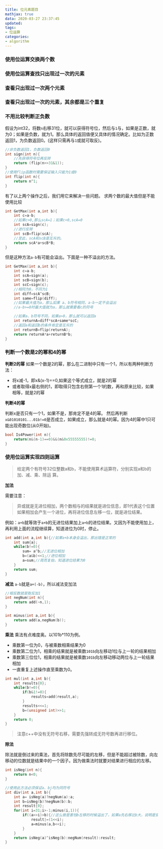```yaml
---
title: 位元素题目
mathjax: true
data: 2020-03-27 23:37:45
updated:
tags:
- 位运算
categories:
- algorithm
---
```

### 使用位运算交换两个数


### 使用位运算查找只出现过一次的元素

### 查看只出现过一次两个元素

### 查看只出现过一次的元素，其余都是三个重复


### 不用比较判断正负数

假设为int32，将数`n`右移31位，就可以获得符号位，然后与`1`与，如果是正数，就为0；如果是负数，就为1。那么具体的返回值便又具体的情况确定。比如为正数返回1，为负数返回0。(这样只需再与`1`或就可取反)。

``` c++
//非负数返回1，负数返回0
int sign(int n){
    //先获得符号位再反转
    return (flip(n>>31&1));
}
//使用flip函数时需要保证输入只能为1或0
int flip(int n){
    return n^1;
}
```

有了以上两个操作之后，我们用它来解决一些问题。
求两个数的最大值但是不能使用比较

``` c++
int GetMax(int a,int b){
    int c=a-b;
    //如果c>0,那么scA=1；如果c<0,scA=0
    int scA=sign(c);
    //进行反转
    int scB=flip(scA);
    //至此，scA和scB是互斥的。
    return scA*a+scB*B;
}
```

但是这种方法`a-b`有可能会溢出。下面是一种不溢出的方法。

``` c++
int GetMax(int a,int b){
    int c=a-b;
    int scA=sign(a);
    int scB=sign(b);
    int scC=sign(c);
    //相同为0，不同为1
    int diff=scA^scB;
    int same=flip(diff);
    //如果最大值为a，那么如果 a、b符号相同，a-b一定不会溢出
    //a-b>=0时最大值就为a，那么就需要看c的符号

    //如果a、b符号不同，如果a>0，那么就可以返回a
    int returnA=diff*scA+same*scC;
    //返回a和返回b的条件肯定是互斥的
    int returnB=flip(returnA);
    return returnA*a+returnB*b;
}

```

### 判断一个数是2的幂和4的幂

**判断2的幂**
如果一个数是2的幂，那么在二进制中只有一个1，所以有两种判断方法：

- 将x减-1，即x&(x-1)==0,如果这个等式成立，就是2的幂
- 或者取得x最右侧的1，即取得只包含右侧第一个1的数，再和原来比较，如果相等，就是2的幂

**判断4的幂**

判断x是否只有一个1，如果不是，那肯定不是4的幂。
然后再判断`x&01010101...01b!=0`是否成立，如果成立，那么就是4的幂。因为4的幂中1只可能出现奇数位(从0开始)。

``` c++
bool Is4Power(int n){
    return(n&(n-1)==0)&&(n&0x55555555)!=0;
}
```

### 使用位运算实现四则运算

> 给定两个有符号32位整数a和b，不能使用算术运算符，分别实现a和b的加、减、乘、除运 算。

**加法**

需要注意：
> 异或就是无进位相加，两个数相与的结果就是进位信息，即1代表这个位置如果相加会产生一个进位，再将进位信息左移一位，就是进位结果。

例如：`a+b`就等效于`a+b`的无进位结果加上`a+b`的进位结果。又因为不能使用加上，再利用上面的流程继续算，知道进位为0时，停止。

``` c++
int add(int a,int b){//如果a+b本身会溢出，那出错是正常的
    int sum{a};
    while(b!=0){
        sum= a^b;//无进位相加
        b=(a&b)<<1;//进位相加
        a=sum;//周而复始，知道进位结果为0
    }
    return sum;
}
```

**减法**
`a-b`就是`a+(-b)`，所以减法变加法

``` c++
//相反数就是取反加1
int negNum(int n){
    return add(~n,1);
}

int minus(int a,int b){
    return add(a,negNum(b));
}
```

**乘法**
乘法有点难度奥。以101b*110为例。

- 乘数第一位为0，与被乘数相乘结果为0
- 乘数第二位为1，相乘的结果就是被乘数`101b`向左移动1位与上一轮的结果相加
- 乘数第三位位1，相乘的结果就是被乘数`101b`向左移动移动两位与上一轮结果相加
- 一直重复上述操作直至乘数为0。

``` c++
int mul(int a,int b){
    int results{0};
    while(b!=0){
        if(b&1!=0){
            results=add(result,a);
        }
        results<<=1;
        b=(unsigned int)>>1;
    }
    return 0;
}

```

> 注意c++中没有无符号右移，需要先强转成无符号数再进行移位。

**除法**

除法就是倒过来的乘法，首先将除数先尽可能的左移，但是不能超过被除数，向左移动的位数就是结果中的一个因子。因为做乘法时就要对结果进行相应的左移。

``` c++
int isNeg(int n){
    return n<0;
}

//使用此方法必须保证a、bj均为同符号
int div(int a,int b){
    int a= isNeg(a)?negNum(a):a;
    int b=isNeg(b)?negNum(b):b;
    int result{0};
    for(int i=31;i>-1;minus(i,1)){
        if((a>>i)>b){//这么做是害怕b左移的时候溢出了，如果a先右移比b大，说明是安全的
            result|=(1<<i);
            a=minus(a,b<<i);
        }
    }
    return isNeg(a)^isNeg(b):negNum(result):result;
}

```